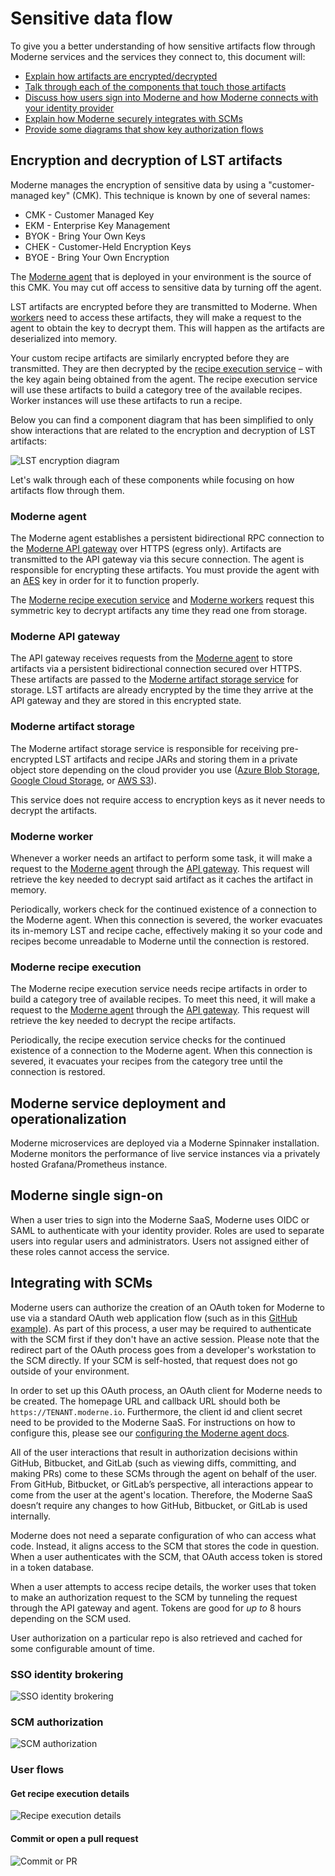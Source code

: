 # Sensitive data flow

To give you a better understanding of how sensitive artifacts flow through Moderne services and the services they connect to, this document will:

* [Explain how artifacts are encrypted/decrypted](#encryption-and-decryption-of-lst-artifacts)
* [Talk through each of the components that touch those artifacts](#moderne-agent)
* [Discuss how users sign into Moderne and how Moderne connects with your identity provider](#moderne-single-sign-on)
* [Explain how Moderne securely integrates with SCMs](#integrating-with-scms)
* [Provide some diagrams that show key authorization flows](#sso-identity-brokering)

## Encryption and decryption of LST artifacts

Moderne manages the encryption of sensitive data by using a "customer-managed key" (CMK). This technique is known by one of several names:

* CMK - Customer Managed Key
* EKM - Enterprise Key Management
* BYOK - Bring Your Own Keys
* CHEK - Customer-Held Encryption Keys
* BYOE - Bring Your Own Encryption

The [Moderne agent](#moderne-agent) that is deployed in your environment is the source of this CMK. You may cut off access to sensitive data by turning off the agent.

LST artifacts are encrypted before they are transmitted to Moderne. When [workers](#moderne-worker) need to access these artifacts, they will make a request to the agent to obtain the key to decrypt them. This will happen as the artifacts are deserialized into memory.

Your custom recipe artifacts are similarly encrypted before they are transmitted. They are then decrypted by the [recipe execution service](#moderne-recipe-execution) – with the key again being obtained from the agent. The recipe execution service will use these artifacts to build a category tree of the available recipes. Worker instances will use these artifacts to run a recipe.

Below you can find a component diagram that has been simplified to only show interactions that are related to the encryption and decryption of LST artifacts:

![LST encryption diagram](./assets/LST-encryption-diagram.png)

Let's walk through each of these components while focusing on how artifacts flow through them.

### Moderne agent

The Moderne agent establishes a persistent bidirectional RPC connection to the [Moderne API gateway](#moderne-api-gateway) over HTTPS (egress only). Artifacts are transmitted to the API gateway via this secure connection. The agent is responsible for encrypting these artifacts. You must provide the agent with an [AES](https://en.wikipedia.org/wiki/Advanced_Encryption_Standard) key in order for it to function properly.

The [Moderne recipe execution service](#moderne-recipe-execution) and [Moderne workers](#moderne-worker) request this symmetric key to decrypt artifacts any time they read one from storage.

### Moderne API gateway

The API gateway receives requests from the [Moderne agent](#moderne-agent) to store artifacts via a persistent bidirectional connection secured over HTTPS. These artifacts are passed to the [Moderne artifact storage service](#moderne-artifact-storage) for storage. LST artifacts are already encrypted by the time they arrive at the API gateway and they are stored in this encrypted state.

### Moderne artifact storage

The Moderne artifact storage service is responsible for receiving pre-encrypted LST artifacts and recipe JARs and storing them in a private object store depending on the cloud provider you use ([Azure Blob Storage](https://learn.microsoft.com/en-us/azure/storage/blobs/), [Google Cloud Storage](https://cloud.google.com/storage), or [AWS S3](https://aws.amazon.com/pm/serv-s3/)).

This service does not require access to encryption keys as it never needs to decrypt the artifacts.

### Moderne worker

Whenever a worker needs an artifact to perform some task, it will make a request to the [Moderne agent](#moderne-agent) through the [API gateway](#moderne-api-gateway). This request will retrieve the key needed to decrypt said artifact as it caches the artifact in memory.

Periodically, workers check for the continued existence of a connection to the Moderne agent. When this connection is severed, the worker evacuates its in-memory LST and recipe cache, effectively making it so your code and recipes become unreadable to Moderne until the connection is restored.

### Moderne recipe execution

The Moderne recipe execution service needs recipe artifacts in order to build a category tree of available recipes. To meet this need, it will make a request to the [Moderne agent](#moderne-agent) through the [API gateway](#moderne-api-gateway). This request will retrieve the key needed to decrypt the recipe artifacts.

Periodically, the recipe execution service checks for the continued existence of a connection to the Moderne agent. When this connection is severed, it evacuates your recipes from the category tree until the connection is restored.

## Moderne service deployment and operationalization

Moderne microservices are deployed via a Moderne Spinnaker installation. Moderne monitors the performance of live service instances via a privately hosted Grafana/Prometheus instance.

## Moderne single sign-on

When a user tries to sign into the Moderne SaaS, Moderne uses OIDC or SAML to authenticate with your identity provider. Roles are used to separate users into regular users and administrators. Users not assigned either of these roles cannot access the service.

## Integrating with SCMs

Moderne users can authorize the creation of an OAuth token for Moderne to use via a standard OAuth web application flow (such as in this [GitHub example](https://docs.github.com/en/apps/oauth-apps/building-oauth-apps/authorizing-oauth-apps#web-application-flow)). As part of this process, a user may be required to authenticate with the SCM first if they don't have an active session. Please note that the redirect part of the OAuth process goes from a developer's workstation to the SCM directly. If your SCM is self-hosted, that request does not go outside of your environment.

In order to set up this OAuth process, an OAuth client for Moderne needs to be created. The homepage URL and callback URL should both be `https://TENANT.moderne.io`. Furthermore, the client id and client secret need to be provided to the Moderne SaaS. For instructions on how to configure this, please see our [configuring the Moderne agent docs](../how-to-guides/agent-configuration/agent-config.md).

All of the user interactions that result in authorization decisions within GitHub, Bitbucket, and GitLab (such as viewing diffs, committing, and making PRs) come to these SCMs through the agent on behalf of the user. From GitHub, Bitbucket, or GitLab’s perspective, all interactions appear to come from the user at the agent's location. Therefore, the Moderne SaaS doesn’t require any changes to how GitHub, Bitbucket, or GitLab is used internally.

Moderne does not need a separate configuration of who can access what code. Instead, it aligns access to the SCM that stores the code in question. When a user authenticates with the SCM, that OAuth access token is stored in a token database.

When a user attempts to access recipe details, the worker uses that token to make an authorization request to the SCM by tunneling the request through the API gateway and agent. Tokens are good for _up to_ 8 hours depending on the SCM used.

User authorization on a particular repo is also retrieved and cached for some configurable amount of time.

### SSO identity brokering

![SSO identity brokering](./assets/sso-identity-brokering.png)

### SCM authorization

![SCM authorization](./assets/scm-authorization.png)

### User flows

#### Get recipe execution details

![Recipe execution details](./assets/recipe-execution-details.png)

#### Commit or open a pull request

![Commit or PR](./assets/commit-or-pr.png)
